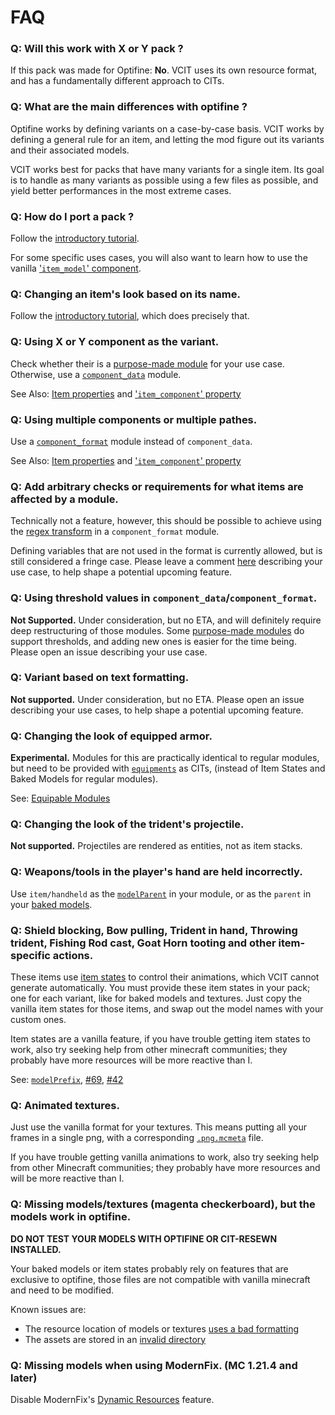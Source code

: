 # FAQ

### Q: Will this work with X or Y pack ?
If this pack was made for Optifine: **No**.
VCIT uses its own resource format, and has a fundamentally different approach to CITs.


### Q: What are the main differences with optifine ?
Optifine works by defining variants on a case-by-case basis. VCIT works by defining a general rule for an item, and letting the mod figure out its variants and their associated models.

VCIT works best for packs that have many variants for a single item.
Its goal is to handle as many variants as possible using a few files as possible, and yield better performances in the most extreme cases.


### Q: How do I port a pack ?
Follow the [introductory tutorial](./Getting%20Started%20&%20Troubleshooting). 

For some specific uses cases, you will also want to learn how to use the vanilla ['`item_model`' component](https://minecraft.wiki/w/Items_model_definition).


### Q:	Changing an item's look based on its name.
Follow the [introductory tutorial](./Getting%20Started%20&%20Troubleshooting), which does precisely that.


### Q: Using X or Y component as the variant.
Check whether their is a [purpose-made module](./Module-Types#purpose-made-modules) for your use case. Otherwise, use a [`component_data`](./Module-Types#component_data) module.

See Also: [Item properties](./Item-Properties) and ['`item_component`' property](./Item-Properties#item_component)


### Q: Using multiple components or multiple pathes.
Use a [`component_format`](./Module-Types#component_format) module instead of `component_data`.

See Also: [Item properties](./Item-Properties) and ['`item_component`' property](./Item-Properties#item_component)


### Q: Add arbitrary checks or requirements for what items are affected by a module.
Technically not a feature, however, this should be possible to achieve using the [regex transform](./Item-Properties#regex-transform) in a `component_format` module.

Defining variables that are not used in the format is currently allowed, but is still considered a fringe case. Please leave a comment [here](https://github.com/Estecka/mc-Variants-CIT/issues/57) describing your use case, to help shape a potential upcoming feature.


### Q: Using threshold values in `component_data`/`component_format`.
**Not Supported.** Under consideration, but no ETA, and will definitely require deep restructuring of those modules. Some [purpose-made modules](./Module-Types#purpose-made-modules) do support thresholds, and adding new ones is easier for the time being. Please open an issue describing your use case.


### Q: Variant based on text formatting.
**Not supported.** Under consideration, but no ETA. Please open an issue describing your use cases, to help shape a potential upcoming feature.


### Q: Changing the look of equipped armor.
**Experimental.**
Modules for this are practically identical to regular modules, but need to be provided with [`equipments`](https://minecraft.wiki/w/Equipment) as CITs, (instead of Item States and Baked Models for regular modules).

See: [Equipable Modules](https://github.com/Estecka/mc-Variants-CIT/wiki/Equipped%20Armor)


### Q: Changing the look of the trident's projectile.
**Not supported.** Projectiles are rendered as entities, not as item stacks.


### Q: Weapons/tools in the player's hand are held incorrectly.
Use `item/handheld` as the [`modelParent`](./Module-Configuration#modelparent) in your module, or as the `parent` in your [baked models](https://minecraft.wiki/w/Model#Item_models).


###	Q: Shield blocking, Bow pulling, Trident in hand, Throwing trident, Fishing Rod cast, Goat Horn tooting and other item-specific actions.
These items use [item states](https://minecraft.wiki/w/Items_model_definition) to control their animations, which VCIT cannot generate automatically. You must provide these item states in your pack; one for each variant, like for baked models and textures. Just copy the vanilla item states for those items, and swap out the model names with your custom ones.

Item states are a vanilla feature, if you have trouble getting item states to work, also try seeking help from other minecraft communities; they probably have more resources will be more reactive than I.

See: [`modelPrefix`](./Module-Configuration#modelprefix), [#69](https://github.com/Estecka/mc-Variants-CIT/issues/69), [#42](https://github.com/Estecka/mc-Variants-CIT/issues/42)


### Q: Animated textures.
Just use the vanilla format for your textures. This means putting all your frames in a single png, with a corresponding [`.png.mcmeta`](https://minecraft.wiki/w/Resource_pack#Texture_animation) file.

If you have trouble getting vanilla animations to work, also try seeking help from other Minecraft communities; they probably have more resources and will be more reactive than I.


### Q: Missing models/textures (magenta checkerboard), but the models work in optifine.
__**DO NOT TEST YOUR MODELS WITH OPTIFINE OR CIT-RESEWN INSTALLED.**__

Your baked models or item states probably rely on features that are exclusive to optifine, those files are not compatible with vanilla minecraft and need to be modified.

Known issues are:
- The resource location of models or textures [uses a bad formatting](https://github.com/Estecka/mc-Variants-CIT/issues/42#issuecomment-2746369948)
- The assets are stored in an [invalid directory](https://github.com/Estecka/mc-Variants-CIT/issues/40#issuecomment-2711744555)


### Q: Missing models when using ModernFix. (MC 1.21.4 and later)
Disable ModernFix's [Dynamic Resources](https://github.com/embeddedt/ModernFix/wiki/Dynamic-Resources-FAQ) feature.
